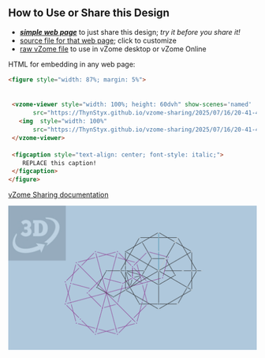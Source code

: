
## How to Use or Share this Design

 - [***simple web page***](<https://ThynStyx.github.io/vzome-sharing/2025/07/16/20-41-46-Scott-special/>) to just share this design; *try it before you share it!*
 - [source file for that web page](<https://github.com/ThynStyx/vzome-sharing/edit/main/2025/07/16/20-41-46-Scott-special/index.md>); click to customize
 - [raw vZome file](<https://raw.githubusercontent.com/ThynStyx/vzome-sharing/main/2025/07/16/20-41-46-Scott-special/Scott-special.vZome>) to use in vZome desktop or vZome Online
 
 HTML for embedding in any web page:
 ```html
<figure style="width: 87%; margin: 5%">
  
  
  <vzome-viewer style="width: 100%; height: 60dvh" show-scenes='named'
        src="https://ThynStyx.github.io/vzome-sharing/2025/07/16/20-41-46-Scott-special/Scott-special.vZome" >
    <img  style="width: 100%"
        src="https://ThynStyx.github.io/vzome-sharing/2025/07/16/20-41-46-Scott-special/Scott-special.png" >
  </vzome-viewer>

  <figcaption style="text-align: center; font-style: italic;">
     REPLACE this caption!
  </figcaption>
</figure>

 ```

[vZome Sharing documentation](https://vzome.github.io/vzome/sharing.html#how-it-works)

![Image](<Scott-special.png>)

